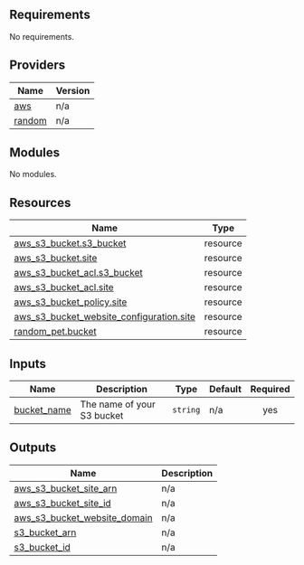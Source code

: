 ## Requirements

No requirements.

## Providers

| Name | Version |
|------|---------|
| <a name="provider_aws"></a> [aws](#provider\_aws) | n/a |
| <a name="provider_random"></a> [random](#provider\_random) | n/a |

## Modules

No modules.

## Resources

| Name | Type |
|------|------|
| [aws_s3_bucket.s3_bucket](https://registry.terraform.io/providers/hashicorp/aws/latest/docs/resources/s3_bucket) | resource |
| [aws_s3_bucket.site](https://registry.terraform.io/providers/hashicorp/aws/latest/docs/resources/s3_bucket) | resource |
| [aws_s3_bucket_acl.s3_bucket](https://registry.terraform.io/providers/hashicorp/aws/latest/docs/resources/s3_bucket_acl) | resource |
| [aws_s3_bucket_acl.site](https://registry.terraform.io/providers/hashicorp/aws/latest/docs/resources/s3_bucket_acl) | resource |
| [aws_s3_bucket_policy.site](https://registry.terraform.io/providers/hashicorp/aws/latest/docs/resources/s3_bucket_policy) | resource |
| [aws_s3_bucket_website_configuration.site](https://registry.terraform.io/providers/hashicorp/aws/latest/docs/resources/s3_bucket_website_configuration) | resource |
| [random_pet.bucket](https://registry.terraform.io/providers/hashicorp/random/latest/docs/resources/pet) | resource |

## Inputs

| Name | Description | Type | Default | Required |
|------|-------------|------|---------|:--------:|
| <a name="input_bucket_name"></a> [bucket\_name](#input\_bucket\_name) | The name of your S3 bucket | `string` | n/a | yes |

## Outputs

| Name | Description |
|------|-------------|
| <a name="output_aws_s3_bucket_site_arn"></a> [aws\_s3\_bucket\_site\_arn](#output\_aws\_s3\_bucket\_site\_arn) | n/a |
| <a name="output_aws_s3_bucket_site_id"></a> [aws\_s3\_bucket\_site\_id](#output\_aws\_s3\_bucket\_site\_id) | n/a |
| <a name="output_aws_s3_bucket_website_domain"></a> [aws\_s3\_bucket\_website\_domain](#output\_aws\_s3\_bucket\_website\_domain) | n/a |
| <a name="output_s3_bucket_arn"></a> [s3\_bucket\_arn](#output\_s3\_bucket\_arn) | n/a |
| <a name="output_s3_bucket_id"></a> [s3\_bucket\_id](#output\_s3\_bucket\_id) | n/a |
